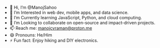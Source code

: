 - 👋 Hi, I’m @ManojSahoo
- 👀 I’m Interested in web dev, mobile apps, and data science. 
- 🌱 I’m Currently learning JavaScript, Python, and cloud computing. 
- 💞️ I’m Looking to collaborate on open-source and impact-driven projects.
- 📫 Reach me: manojcvraman@proton.me  
- 😄 Pronouns: He/Him 
- ⚡ Fun fact: Enjoy hiking and DIY electronics.

<!---
ManojSahoo6/ManojSahoo6 is a ✨ special ✨ repository because its `README.md` (this file) appears on your GitHub profile.
You can click the Preview link to take a look at your changes.
--->

